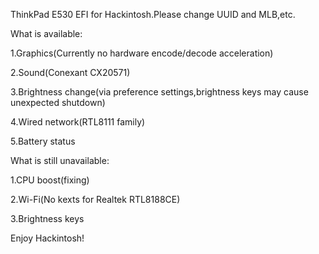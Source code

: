  ThinkPad E530 EFI for Hackintosh.Please change UUID and MLB,etc.
 
  What is available:
  
  1.Graphics(Currently no hardware encode/decode acceleration)
  
  2.Sound(Conexant CX20571)
  
  3.Brightness change(via preference settings,brightness keys may cause unexpected shutdown)
  
  4.Wired network(RTL8111 family)
 
  5.Battery status
  
  What is still unavailable:
  
  1.CPU boost(fixing)
  
  2.Wi-Fi(No kexts for Realtek RTL8188CE)
  
  3.Brightness keys

 Enjoy Hackintosh!
